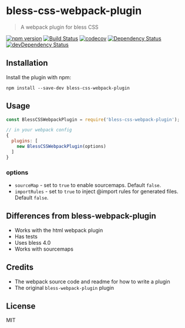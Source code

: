 # bless-css-webpack-plugin

> A webpack plugin for bless CSS

[![npm version](https://badge.fury.io/js/bless-css-webpack-plugin.svg)](http://badge.fury.io/js/bless-css-webpack-plugin)
[![Build Status](https://travis-ci.org/mattlewis92/bless-css-webpack-plugin.svg)](https://travis-ci.org/mattlewis92/bless-css-webpack-plugin)
[![codecov](https://codecov.io/gh/mattlewis92/bless-css-webpack-plugin/branch/master/graph/badge.svg)](https://codecov.io/gh/mattlewis92/bless-css-webpack-plugin)
[![Dependency Status](https://david-dm.org/mattlewis92/bless-css-webpack-plugin.svg)](https://david-dm.org/mattlewis92/bless-css-webpack-plugin)
[![devDependency Status](https://david-dm.org/mattlewis92/bless-css-webpack-plugin/dev-status.svg)](https://david-dm.org/mattlewis92/bless-css-webpack-plugin?type=dev)

## Installation

Install the plugin with npm:

```
npm install --save-dev bless-css-webpack-plugin
```

## Usage
```javascript
const BlessCSSWebpackPlugin = require('bless-css-webpack-plugin');

// in your webpack config
{
  plugins: [
    new BlessCSSWebpackPlugin(options)
  ]
}
```
### options

* `sourceMap` - set to `true` to enable sourcemaps. Default `false`.
* `importRules` - set to `true` to inject @import rules for generated files. Default `false`.

## Differences from bless-webpack-plugin
* Works with the html webpack plugin
* Has tests
* Uses bless 4.0
* Works with sourcemaps

## Credits
* The webpack source code and readme for how to write a plugin
* The original `bless-webpack-plugin` plugin

## License
MIT
